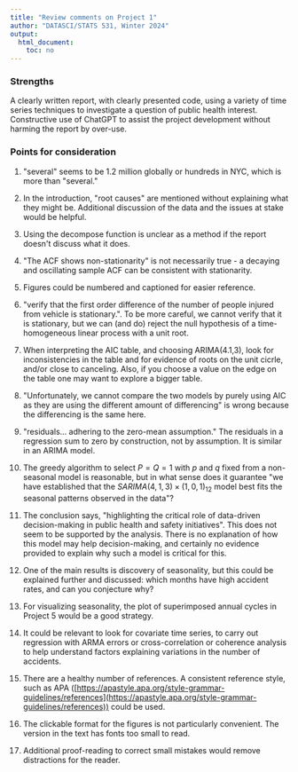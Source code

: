 ```yaml
---
title: "Review comments on Project 1"
author: "DATASCI/STATS 531, Winter 2024"
output:
  html_document:
    toc: no
---
```


### Strengths

A clearly written report, with clearly presented code, using a variety of time series techniques to investigate a question of public health interest. Constructive use of ChatGPT to assist the project development without harming the report by over-use.

### Points for consideration

1. "several" seems to be 1.2 million globally or hundreds in NYC, which is more than "several."

1. In the introduction, "root causes" are mentioned without explaining what they might be. Additional discussion of the data and the issues at stake would be helpful.

1. Using the decompose function is unclear as a method if the report doesn't discuss what it does.

1. "The ACF shows non-stationarity" is not necessarily true - a decaying and oscillating sample ACF can be consistent with stationarity.

1. Figures could be numbered and captioned for easier reference.

1. "verify that the first order difference of the number of people injured from vehicle is stationary.". To be more careful, we cannot verify that it is stationary, but we can (and do) reject the null hypothesis of a time-homogeneous linear process with a unit root. 

1. When interpreting the AIC table, and choosing ARIMA(4.1,3), look for inconsistencies in the table and for evidence of roots on the unit cicrle, and/or close to canceling. Also, if you choose a value on the edge on the table one may want to explore a bigger table.

1. "Unfortunately, we cannot compare the two models by purely using AIC as they are using the different amount of differencing" is wrong because the differencing is the same here.

1. "residuals... adhering to the zero-mean assumption." The residuals in a regression sum to zero by construction, not by assumption. It is similar in an ARIMA model.

1. The greedy algorithm to select $P=Q=1$ with $p$ and $q$ fixed from a non-seasonal model is reasonable, but in what sense does it guarantee "we have established that the $SARIMA(4,1,3)\times(1,0,1)_{12}$ model best fits the seasonal patterns observed in the data"?

1. The conclusion says, "highlighting the critical role of data-driven decision-making in public health and safety initiatives". This does not seem to be supported by the analysis. There is no explanation of how this model may help decision-making, and certainly no evidence provided to explain why such a model is critical for this.

1. One of the main results is discovery of seasonality, but this could be explained further and discussed: which months have high accident rates, and can you conjecture why?

1. For visualizing seasonality, the plot of superimposed annual cycles in Project 5 would be a good strategy.

1. It could be relevant to look for covariate time series, to carry out regression with ARMA errors or cross-correlation or coherence analysis to help understand factors explaining variations in the number of accidents. 

1. There are a healthy number of references. A consistent reference style, such as APA  ([https://apastyle.apa.org/style-grammar-guidelines/references](https://apastyle.apa.org/style-grammar-guidelines/references)) could be used.

1. The clickable format for the figures is not particularly convenient. The version in the text has fonts too small to read.

1. Additional proof-reading to correct small mistakes would remove distractions for the reader. 

